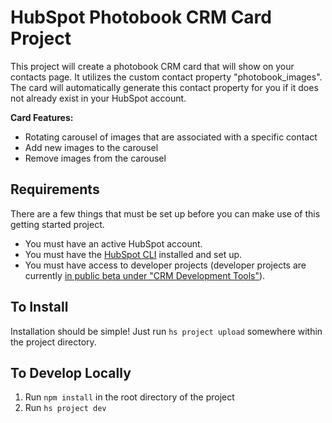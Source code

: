 # HubSpot Photobook CRM Card Project

This project will create a photobook CRM card that will show on your contacts page. It utilizes the custom contact property "photobook_images". The card will automatically generate this contact property for you if it does not already exist in your HubSpot account.

**Card Features:**
- Rotating carousel of images that are associated with a specific contact
- Add new images to the carousel
- Remove images from the carousel

## Requirements
There are a few things that must be set up before you can make use of this getting started project.
- You must have an active HubSpot account.
- You must have the [HubSpot CLI](https://www.npmjs.com/package/@hubspot/cli) installed and set up.
- You must have access to developer projects (developer projects are currently [in public beta under "CRM Development Tools"](https://app.hubspot.com/l/whats-new/betas)).

## To Install
Installation should be simple! Just run `hs project upload` somewhere within the project directory.

## To Develop Locally
1. Run `npm install` in the root directory of the project
2. Run `hs project dev`
